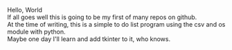 Hello, World<br>
If all goes well this is going to be my first of many repos on github.<br>
At the time of writing, this is a simple to do list program using the csv and os module with python.<br>
Maybe one day I'll learn and add tkinter to it, who knows.
